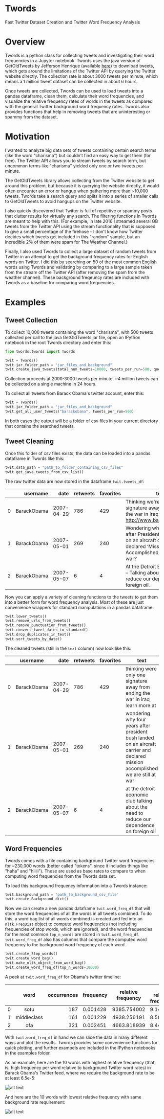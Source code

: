 # Twords
Fast Twitter Dataset Creation and Twitter Word Frequency Analysis

# Overview
Twords is a python class for collecting tweets and investigating their word frequencies in a Jupyter notebook. Twords uses the java version of GetOldTweets by Jefferson Henrique (available [here](https://github.com/Jefferson-Henrique/GetOldTweets-java)) to download tweets, which gets around the limitations of the Twitter API by querying the Twitter website directly. The collection rate is about 3000 tweets per minute, which means a 1 million tweet dataset can be collected in about 6 hours.

Once tweets are collected, Twords can be used to load tweets into a pandas dataframe, clean them, calculate their word frequencies, and visualize the relative frequency rates of words in the tweets as compared with the general Twitter background word frequency rates. Twords also provides functions that help in removing tweets that are uninteresting or spammy from the dataset.

# Motivation

I wanted to analyze big data sets of tweets containing certain search terms (like the word "charisma") but couldn't find an easy way to get them (for free). The Twitter API allows you to stream tweets by search term, but uncommon terms like "charisma" yielded only one or two tweets per minute.

The GetOldTweets library allows collecting from the Twitter website to get around this problem, but because it is querying the website directly, it would often encounter an error or hangup when gathering more than ~10,000 tweets. Twords take a search query and splits it into a series of smaller calls to GetOldTweets to avoid hangups on the Twitter website.

I also quickly discovered that Twitter is full of repetitive or spammy posts that clutter results for virtually any search. The filtering functions in Twords are meant to help with this. (For example, in late 2016 I streamed several GB tweets from the Twitter API using the stream functionality that is supposed to give a small percentage of the firehose - I don't know how Twitter decides which tweets get included in this "random" sample, but an incredible 2% of them were spam for The Weather Channel.)

Finally, I also used Twords to collect a large dataset of random tweets from Twitter in an attempt to get the background frequency rates for English words on Twitter. I did this by searching on 50 of the most common English words using Twords and validating by comparing to a large sample taken from the stream off the Twitter API (after removing the spam from the weather channel). These background freqeuncy rates are included with Twords as a baseline for comparing word frequencies. 

# Examples

## Tweet Collection

To collect 10,000 tweets containing the word "charisma", with 500 tweets collected per call to the java GetOldTweets jar file, open an IPython notebook in the root Twords directory and enter this:

```python
from twords.twords import Twords 

twit = Twords()
twit.jar_folder_path = "jar_files_and_background"
twit.create_java_tweets(total_num_tweets=10000, tweets_per_run=500, querysearch="charisma")
```

Collection proceeds at 2000-3000 tweets per minute. ~4 million tweets can be collected on a single machine in 24 hours.

To collect all tweets from Barack Obama's twitter account, enter this: 

```python
twit = Twords()
twit.jar_folder_path = "jar_files_and_background"
twit.get_all_user_tweets("barackobama", tweets_per_run=500)
```

In both cases the output will be a folder of csv files in your current directory that contains the searched tweets. 

## Tweet Cleaning

Once this folder of csv files exists, the data can be loaded into a pandas dataframe in Twords like this: 

```python
twit.data_path = "path_to_folder_containing_csv_files"
twit.get_java_tweets_from_csv_list()
```

The raw twitter data are now stored in the dataframe `twit.tweets_df`:

|  | username | date |retweets | favorites | text | mentions | hashtags | id | permalink
| ------------- |-------------:| -----:|------|----|-------|-----|------|----|----
|0|BarackObama|2007-04-29|786|429|Thinking we're only one signature away from ending the war in Iraq. Learn more at http://www.barackobama.com |NaN|NaN|44240662|https://twitter.com/BarackObama/status/44240662|
|1|BarackObama|2007-05-01|269|240|Wondering why, four years after President Bush landed on an aircraft carrier and declared ‘Mission Accomplished,’ we are still at war?|NaN|NaN|46195712|https://twitter.com/BarackObama/status/46195712|
|2|BarackObama|2007-05-07|6|4|At the Detroit Economic Club – Talking about the need to reduce our dependence on foreign oil.|NaN|NaN|53427172|https://twitter.com/BarackObama/status/53427172|


Now you can apply a variety of cleaning functions to the tweets to get them into a better form for word frequency analysis. Most of these are just convenience wrappers for standard manipulations in a pandas dataframe: 

``` python
twit.lower_tweets()
twit.remove_urls_from_tweets()
twit.remove_punctuation_from_tweets()
twit.convert_tweet_dates_to_standard()
twit.drop_duplicates_in_text()
twit.sort_tweets_by_date()
```

The cleaned tweets (still in the `text` column) now look like this: 

|  | username | date |retweets | favorites |     text      | mentions | hashtags | id | permalink
| ------------- |:-------------:| -----:|------|--------------|-------|-----|------|----|----
|0|BarackObama|2007-04-29|786|429|thinking were only one signature away from ending the war in iraq learn more at | NaN | NaN | 44240662 | https://twitter.com/BarackObama/status/44240662|
|1|BarackObama|2007-05-01|269|240|wondering why four years after president bush landed on an aircraft carrier and declared mission accomplished we are still at war|NaN|NaN|46195712|https://twitter.com/BarackObama/status/46195712|
|2|BarackObama|2007-05-07|6|4|at the detroit economic club talking about the need to reduce our dependence on foreign oil|NaN|NaN|53427172|https://twitter.com/BarackObama/status/53427172|

## Word Frequencies

Twords comes with a file containing background Twitter word frequencies for ~230,000 words (better called "tokens", since it includes things like "haha" and "hiiiii"). These are used as base rates to compare to when computing word frequencies from the Twords data set.

To load this background frequency information into a Twords instance: 

``` python
twit.background_path = 'path_to_background_csv_file'
twit.create_Background_dict()
```

Now we can create a new pandas dataframe `twit.word_freq_df` that will store the word frequencies of all the words in all tweets combined. To do this, a word bag list of all words combined is created and fed into an `nltk.FreqDist` object to compute word frequencies (not including frequencies of stop words, which are ignored), and the word frequencies for the most common `top_n_words` are stored in `twit.word_freq_df`. `twit.word_freq_df` also has columns that compare the computed word frequency to the background word frequency of each word.

``` python
twit.create_Stop_words()
twit.create_word_bag()
twit.make_nltk_object_from_word_bag()
twit.create_word_freq_df(top_n_words=10000)
```

A peek at `twit.word_freq_df` for Obama's twitter timeline:

|  | word | occurrences |frequency | relative frequency | log relative frequency | background_occur | 
| ------------- |:-------------:| -----:|------|--------------|-------|-----|
0	|sotu	|187	|0.001428|	9385.754002|	9.146948|	11
1	|middleclass	|161	|0.001229	|4938.256191	|8.504768	|18
2	|ofa	|321|	0.002451|	4663.818939|	8.447590	|38


With `twit.word_freq_df` in hand we can slice the data in many different ways and plot the results. Twords provides some convenience functions for quick plotting, and further exampels are included in the IPython notebooks in the examples folder.

As an example, here are the 10 words with highest relative frequency (that is, high frequency per word relative to background Twitter word rates) in Barack Obama's Twitter feed, where we require the background rate to be at least 6.5e-5:

![alt text](https://github.com/ddandur/Twords/blob/master/images/obama_top_10.png)

And here are the 10 words with lowest relative frequency with same background rate requirement: 

![alt text](https://github.com/ddandur/Twords/blob/master/images/obama_bottom_10.png)


